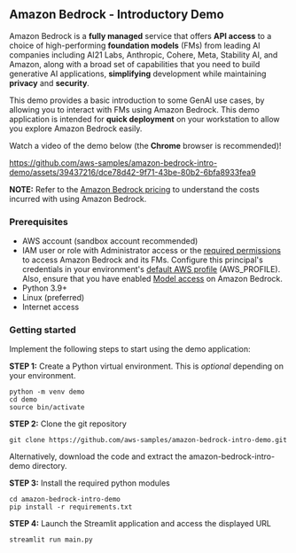 ## Amazon Bedrock - Introductory Demo

Amazon Bedrock is a **fully managed** service that offers **API access** to a choice of high-performing **foundation models** (FMs) from leading AI companies
including AI21 Labs, Anthropic, Cohere, Meta, Stability AI, and Amazon, along with a broad set of capabilities that you need to build generative AI applications, **simplifying** development while maintaining **privacy** and **security**. 

This demo provides a basic introduction to some GenAI use cases, by allowing you to interact with FMs using Amazon Bedrock. This demo application is intended for **quick deployment** on your workstation to allow you explore Amazon Bedrock easily.

Watch a video of the demo below (the **Chrome** browser is recommended)! 


https://github.com/aws-samples/amazon-bedrock-intro-demo/assets/39437216/dce78d42-9f71-43be-80b2-6bfa8933fea9


**NOTE:** Refer to the [Amazon Bedrock pricing](https://aws.amazon.com/bedrock/pricing/) to understand the costs incurred with using Amazon Bedrock.

### Prerequisites
- AWS account (sandbox account recommended)
- IAM user or role with Administrator access or the [required permissions](https://docs.aws.amazon.com/bedrock/latest/userguide/security_iam_id-based-policy-examples.html) to access Amazon Bedrock and its FMs. Configure this principal's credentials in your environment's [default AWS profile](https://docs.aws.amazon.com/cli/latest/userguide/cli-configure-envvars.html) (AWS_PROFILE). Also, ensure that you have enabled [Model access](https://docs.aws.amazon.com/bedrock/latest/userguide/model-access.html) on Amazon Bedrock.
- Python 3.9+
- Linux (preferred)
- Internet access

### Getting started
Implement the following steps to start using the demo application:

**STEP 1:** Create a Python virtual environment. This is *optional* depending on your environment. 

```
python -m venv demo
cd demo
source bin/activate
```

**STEP 2:** Clone the git repository

```
git clone https://github.com/aws-samples/amazon-bedrock-intro-demo.git
```

Alternatively, download the code and extract the amazon-bedrock-intro-demo directory.

**STEP 3:** Install the required python modules 

```
cd amazon-bedrock-intro-demo
pip install -r requirements.txt
```

**STEP 4:** Launch the Streamlit application and access the displayed URL

```
streamlit run main.py
```
